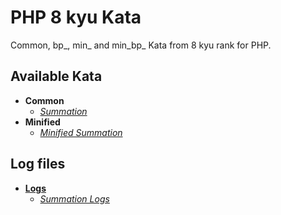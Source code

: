 # PHP 8 kyu Kata
Common, bp_, min_ and min_bp_ Kata from 8 kyu rank for PHP.

## Available Kata
+ **Common**
    - [*Summation*](summation.php "summation.php")
+ **Minified**
    - [*Minified Summation*](min_summation.php "min_summation.php")

## Log files
+ [**Logs**](logs/ "logs")
    - [*Summation Logs*](logs/summation.log.txt "summation.log.txt")